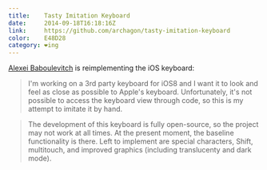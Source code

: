 ```yaml
---
title:    Tasty Imitation Keyboard
date:     2014-09-18T16:18:16Z
link:     https://github.com/archagon/tasty-imitation-keyboard
color:    E48D28
category: ❤ing
---
```


[Alexei Baboulevitch](https://github.com/archagon) is reimplementing the iOS keyboard:

> I'm working on a 3rd party keyboard for iOS8 and I want it to look and feel as
> close as possible to Apple's keyboard. Unfortunately, it's not possible to
> access the keyboard view through code, so this is my attempt to imitate it by
> hand. 

> The development of this keyboard is fully open-source, so the project may not
> work at all times. At the present moment, the baseline functionality is there.
> Left to implement are special characters, Shift, multitouch, and improved
> graphics (including translucenty and dark mode).

